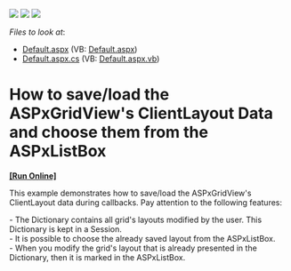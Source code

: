 <!-- default badges list -->
![](https://img.shields.io/endpoint?url=https://codecentral.devexpress.com/api/v1/VersionRange/128542301/10.1.6%2B)
[![](https://img.shields.io/badge/Open_in_DevExpress_Support_Center-FF7200?style=flat-square&logo=DevExpress&logoColor=white)](https://supportcenter.devexpress.com/ticket/details/E2534)
[![](https://img.shields.io/badge/📖_How_to_use_DevExpress_Examples-e9f6fc?style=flat-square)](https://docs.devexpress.com/GeneralInformation/403183)
<!-- default badges end -->
<!-- default file list -->
*Files to look at*:

* [Default.aspx](./CS/WebSite/Default.aspx) (VB: [Default.aspx](./VB/WebSite/Default.aspx))
* [Default.aspx.cs](./CS/WebSite/Default.aspx.cs) (VB: [Default.aspx.vb](./VB/WebSite/Default.aspx.vb))
<!-- default file list end -->
# How to save/load the ASPxGridView's ClientLayout Data and choose them from the ASPxListBox
<!-- run online -->
**[[Run Online]](https://codecentral.devexpress.com/e2534/)**
<!-- run online end -->


<p>This example demonstrates how to save/load the ASPxGridView's ClientLayout data during callbacks. Pay attention to the following features:</p><p>- The Dictionary<string, string> contains all grid's layouts modified by the user. This Dictionary is kept in a Session. <br />
- It is possible to choose the already saved layout from the ASPxListBox.<br />
- When you modify the grid's layout that is already presented in the Dictionary, then it is marked in the ASPxListBox.</p>

<br/>


